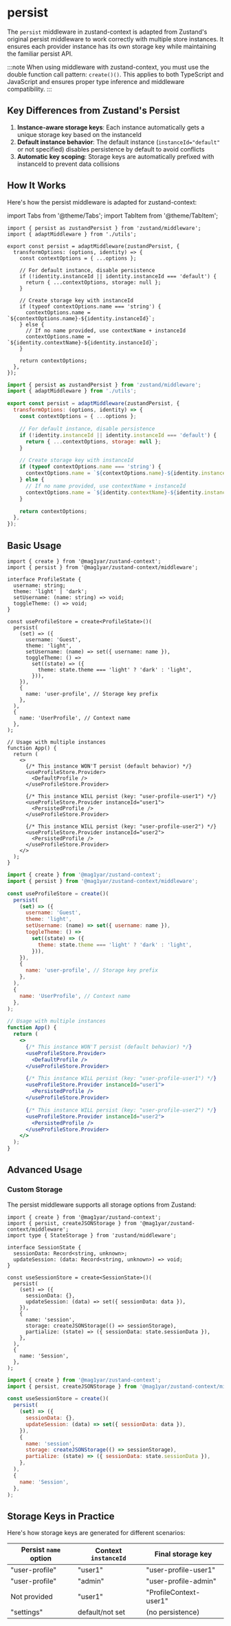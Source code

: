 # persist

The `persist` middleware in zustand-context is adapted from Zustand's original persist middleware to work correctly with multiple store instances. It ensures each provider instance has its own storage key while maintaining the familiar persist API.

:::note
When using middleware with zustand-context, you must use the double function call pattern: `create()()`. This applies to both TypeScript and JavaScript and ensures proper type inference and middleware compatibility.
:::

## Key Differences from Zustand's Persist

1. **Instance-aware storage keys**: Each instance automatically gets a unique storage key based on the instanceId
2. **Default instance behavior**: The default instance (`instanceId="default"` or not specified) disables persistence by default to avoid conflicts
3. **Automatic key scoping**: Storage keys are automatically prefixed with instanceId to prevent data collisions

## How It Works

Here's how the persist middleware is adapted for zustand-context:

import Tabs from '@theme/Tabs';
import TabItem from '@theme/TabItem';

<Tabs groupId="language">
  <TabItem value="ts" label="TypeScript" default>

```tsx
import { persist as zustandPersist } from 'zustand/middleware';
import { adaptMiddleware } from './utils';

export const persist = adaptMiddleware(zustandPersist, {
  transformOptions: (options, identity) => {
    const contextOptions = { ...options };

    // For default instance, disable persistence
    if (!identity.instanceId || identity.instanceId === 'default') {
      return { ...contextOptions, storage: null };
    }

    // Create storage key with instanceId
    if (typeof contextOptions.name === 'string') {
      contextOptions.name = `${contextOptions.name}-${identity.instanceId}`;
    } else {
      // If no name provided, use contextName + instanceId
      contextOptions.name = `${identity.contextName}-${identity.instanceId}`;
    }

    return contextOptions;
  },
});
```

  </TabItem>
  <TabItem value="js" label="JavaScript">

```jsx
import { persist as zustandPersist } from 'zustand/middleware';
import { adaptMiddleware } from './utils';

export const persist = adaptMiddleware(zustandPersist, {
  transformOptions: (options, identity) => {
    const contextOptions = { ...options };

    // For default instance, disable persistence
    if (!identity.instanceId || identity.instanceId === 'default') {
      return { ...contextOptions, storage: null };
    }

    // Create storage key with instanceId
    if (typeof contextOptions.name === 'string') {
      contextOptions.name = `${contextOptions.name}-${identity.instanceId}`;
    } else {
      // If no name provided, use contextName + instanceId
      contextOptions.name = `${identity.contextName}-${identity.instanceId}`;
    }

    return contextOptions;
  },
});
```

  </TabItem>
</Tabs>

## Basic Usage

<Tabs groupId="language">
  <TabItem value="ts" label="TypeScript" default>

```tsx
import { create } from '@mag1yar/zustand-context';
import { persist } from '@mag1yar/zustand-context/middleware';

interface ProfileState {
  username: string;
  theme: 'light' | 'dark';
  setUsername: (name: string) => void;
  toggleTheme: () => void;
}

const useProfileStore = create<ProfileState>()(
  persist(
    (set) => ({
      username: 'Guest',
      theme: 'light',
      setUsername: (name) => set({ username: name }),
      toggleTheme: () =>
        set((state) => ({
          theme: state.theme === 'light' ? 'dark' : 'light',
        })),
    }),
    {
      name: 'user-profile', // Storage key prefix
    },
  ),
  {
    name: 'UserProfile', // Context name
  },
);

// Usage with multiple instances
function App() {
  return (
    <>
      {/* This instance WON'T persist (default behavior) */}
      <useProfileStore.Provider>
        <DefaultProfile />
      </useProfileStore.Provider>

      {/* This instance WILL persist (key: "user-profile-user1") */}
      <useProfileStore.Provider instanceId="user1">
        <PersistedProfile />
      </useProfileStore.Provider>

      {/* This instance WILL persist (key: "user-profile-user2") */}
      <useProfileStore.Provider instanceId="user2">
        <PersistedProfile />
      </useProfileStore.Provider>
    </>
  );
}
```

  </TabItem>
  <TabItem value="js" label="JavaScript">

```jsx
import { create } from '@mag1yar/zustand-context';
import { persist } from '@mag1yar/zustand-context/middleware';

const useProfileStore = create()(
  persist(
    (set) => ({
      username: 'Guest',
      theme: 'light',
      setUsername: (name) => set({ username: name }),
      toggleTheme: () =>
        set((state) => ({
          theme: state.theme === 'light' ? 'dark' : 'light',
        })),
    }),
    {
      name: 'user-profile', // Storage key prefix
    },
  ),
  {
    name: 'UserProfile', // Context name
  },
);

// Usage with multiple instances
function App() {
  return (
    <>
      {/* This instance WON'T persist (default behavior) */}
      <useProfileStore.Provider>
        <DefaultProfile />
      </useProfileStore.Provider>

      {/* This instance WILL persist (key: "user-profile-user1") */}
      <useProfileStore.Provider instanceId="user1">
        <PersistedProfile />
      </useProfileStore.Provider>

      {/* This instance WILL persist (key: "user-profile-user2") */}
      <useProfileStore.Provider instanceId="user2">
        <PersistedProfile />
      </useProfileStore.Provider>
    </>
  );
}
```

  </TabItem>
</Tabs>

## Advanced Usage

### Custom Storage

The persist middleware supports all storage options from Zustand:

<Tabs groupId="language">
  <TabItem value="ts" label="TypeScript" default>

```tsx
import { create } from '@mag1yar/zustand-context';
import { persist, createJSONStorage } from '@mag1yar/zustand-context/middleware';
import type { StateStorage } from 'zustand/middleware';

interface SessionState {
  sessionData: Record<string, unknown>;
  updateSession: (data: Record<string, unknown>) => void;
}

const useSessionStore = create<SessionState>()(
  persist(
    (set) => ({
      sessionData: {},
      updateSession: (data) => set({ sessionData: data }),
    }),
    {
      name: 'session',
      storage: createJSONStorage(() => sessionStorage),
      partialize: (state) => ({ sessionData: state.sessionData }),
    },
  ),
  {
    name: 'Session',
  },
);
```

  </TabItem>
  <TabItem value="js" label="JavaScript">

```jsx
import { create } from '@mag1yar/zustand-context';
import { persist, createJSONStorage } from '@mag1yar/zustand-context/middleware';

const useSessionStore = create()(
  persist(
    (set) => ({
      sessionData: {},
      updateSession: (data) => set({ sessionData: data }),
    }),
    {
      name: 'session',
      storage: createJSONStorage(() => sessionStorage),
      partialize: (state) => ({ sessionData: state.sessionData }),
    },
  ),
  {
    name: 'Session',
  },
);
```

  </TabItem>
</Tabs>

## Storage Keys in Practice

Here's how storage keys are generated for different scenarios:

| Persist `name` option | Context `instanceId` | Final storage key      |
| --------------------- | -------------------- | ---------------------- |
| "user-profile"        | "user1"              | "user-profile-user1"   |
| "user-profile"        | "admin"              | "user-profile-admin"   |
| Not provided          | "user1"              | "ProfileContext-user1" |
| "settings"            | default/not set      | (no persistence)       |
